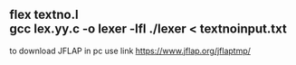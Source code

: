 
flex textno.l             
gcc lex.yy.c -o lexer -lfl
./lexer < textnoinput.txt 
----------------------------------------------------------------
to download JFLAP in pc use link 
https://www.jflap.org/jflaptmp/
